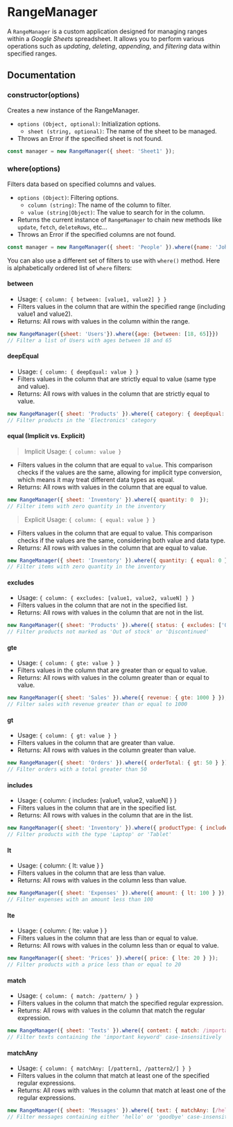 # RangeManager

A `RangeManager` is a custom application designed for managing ranges within a *Google Sheets* spreadsheet. 
It allows you to perform various operations such as *updating*, *deleting*, *appending*, and *filtering* data within specified ranges. 


## Documentation

### constructor(options)
Creates a new instance of the RangeManager.
* `options (Object, optional)`: Initialization options.
  * `sheet (string, optional)`: The name of the sheet to be managed.
* Throws an Error if the specified sheet is not found.

```JavaScript
const manager = new RangeManager({ sheet: 'Sheet1' });
```

### where(options)

Filters data based on specified columns and values.

* `options (Object)`: Filtering options.
  * `column (string)`: The name of the column to filter.
  * `value (string|Object)`: The value to search for in the column.
* Returns the current instance of `RangeManager` to chain new methods like `update`, `fetch`, `deleteRows`, etc...
* Throws an Error if the specified columns are not found.

```JavaScript
const manager = new RangeManager({ sheet: 'People' }).where({name: 'John Doe'});
```

You can also use a different set of filters to use with `where()` method.
Here is alphabetically ordered list of `where` filters:

#### between
* Usage: `{ column: { between: [value1, value2] } }`
* Filters values in the column that are within the specified range (including value1 and value2).
* Returns: All rows with values in the column within the range.

```JavaScript
new RangeManager({sheet: 'Users'}).where({age: {between: [18, 65]}})
// Filter a list of Users with ages between 18 and 65
```

#### deepEqual
* Usage: `{ column: { deepEqual: value } }`
* Filters values in the column that are strictly equal to value (same type and value).
* Returns: All rows with values in the column that are strictly equal to value.

```JavaScript
new RangeManager({ sheet: 'Products' }).where({ category: { deepEqual: 'Electronics' } });
// Filter products in the 'Electronics' category
```

#### equal (Implicit vs. Explicit)
> Implicit Usage: `{ column: value }`
* Filters values in the column that are equal to `value`. This comparison checks if the values are the same, allowing for implicit type conversion, which means it may treat different data types as equal.
* Returns: All rows with values in the column that are equal to value.

```JavaScript
new RangeManager({ sheet: 'Inventory' }).where({ quantity: 0  });
// Filter items with zero quantity in the inventory
```

> Explicit Usage: `{ column: { equal: value } }`
* Filters values in the column that are equal to value. This comparison checks if the values are the same, considering both value and data type.
* Returns: All rows with values in the column that are equal to value.

```JavaScript
new RangeManager({ sheet: 'Inventory' }).where({ quantity: { equal: 0 } });
// Filter items with zero quantity in the inventory
```

#### excludes
* Usage: `{ column: { excludes: [value1, value2, valueN] } }`
* Filters values in the column that are not in the specified list.
* Returns: All rows with values in the column that are not in the list.

```JavaScript
new RangeManager({ sheet: 'Products' }).where({ status: { excludes: ['Out of stock', 'Discontinued'] } });
// Filter products not marked as 'Out of stock' or 'Discontinued'
```

#### gte
* Usage: `{ column: { gte: value } }`
* Filters values in the column that are greater than or equal to value.
* Returns: All rows with values in the column greater than or equal to value.

```JavaScript
new RangeManager({ sheet: 'Sales' }).where({ revenue: { gte: 1000 } });
// Filter sales with revenue greater than or equal to 1000
```

#### gt
* Usage: `{ column: { gt: value } }`
* Filters values in the column that are greater than value.
* Returns: All rows with values in the column greater than value.

```JavaScript
new RangeManager({ sheet: 'Orders' }).where({ orderTotal: { gt: 50 } });
// Filter orders with a total greater than 50
```

#### includes

* Usage: { column: { includes: [value1, value2, valueN] } }
* Filters values in the column that are in the specified list.
* Returns: All rows with values in the column that are in the list.

```JavaScript
new RangeManager({ sheet: 'Inventory' }).where({ productType: { includes: ['Laptop', 'Tablet'] } });
// Filter products with the type 'Laptop' or 'Tablet'
```

#### lt
* Usage: { column: { lt: value } }
* Filters values in the column that are less than value.
* Returns: All rows with values in the column less than value.

```JavaScript
new RangeManager({ sheet: 'Expenses' }).where({ amount: { lt: 100 } });
// Filter expenses with an amount less than 100
```

#### lte
* Usage: { column: { lte: value } }
* Filters values in the column that are less than or equal to value.
* Returns: All rows with values in the column less than or equal to value.


```JavaScript
new RangeManager({ sheet: 'Prices' }).where({ price: { lte: 20 } });
// Filter products with a price less than or equal to 20
```

#### match
* Usage: `{ column: { match: /pattern/ } }`
* Filters values in the column that match the specified regular expression.
* Returns: All rows with values in the column that match the regular expression.

```JavaScript
new RangeManager({ sheet: 'Texts' }).where({ content: { match: /important keyword/i } });
// Filter texts containing the 'important keyword' case-insensitively
```

#### matchAny

* Usage: `{ column: { matchAny: [/pattern1, /pattern2/] } }`
* Filters values in the column that match at least one of the specified regular expressions.
* Returns: All rows with values in the column that match at least one of the regular expressions.

```JavaScript
new RangeManager({ sheet: 'Messages' }).where({ text: { matchAny: [/hello/i, /goodbye/i] } });
// Filter messages containing either 'hello' or 'goodbye' case-insensitively
```

